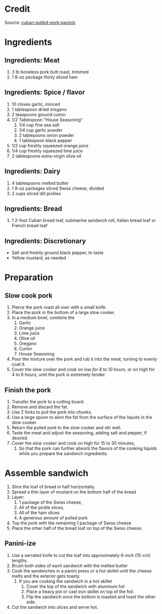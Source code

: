 # Credit

Source: [cuban-pulled-pork-paninis](https://www.epicurious.com/recipes/food/views/cuban-pulled-pork-paninis)

# Ingredients

## Ingredients: Meat
1. 3 lb boneless pork butt roast, trimmed
1. 1 8-oz package thinly sliced ham

## Ingredients: Spice / flavor
1. 10 cloves garlic, minced
1. 1 tablespoon dried oregano
1. 2 teaspoons ground cumin
1. 1/2 Tablespoon "House Seasoning"
    1. 1/4 cup fine sea salt
    1. 1/4 cup garlic powder
    1. 2 tablepoons onion powder
    1. 1 tablespoon black pepper
1. 1/2 cup freshly squeezed orange juice
1. 1/4 cup freshly squeezed lime juice
1. 2 tablespoons extra-virgin olive oil

## Ingredients: Dairy
1. 4 tablespoons melted butter
1. 1 8-oz packages sliced Swiss cheese, divided
1. 2 cups sliced dill pickles

## Ingredients: Bread
1. 1 2-foot Cuban bread loaf, submarine sandwich roll, Italian bread loaf or French bread loaf

## Ingredients: Discretionary
 * Salt and freshly ground black pepper, to taste
 * Yellow mustard, as needed

# Preparation

## Slow cook pork

1. Pierce the pork roast all over with a small knife.
1. Place the pork in the bottom of a large slow cooker.
1. In a medium bowl, combine the 
    1. Garlic
    1. Orange juice
    1. Lime juice
    1. Olive oil
    1. Oregano
    1. Cumin
    1. House Seasoning
1. Pour the mixture over the pork and rub it into the meat, turning to evenly coat it.
1. Cover the slow cooker and *cook on low for 8 to 10 hours*, or on high for 4 to 6 hours, until the pork is extremely tender.

## Finish the pork

1. Transfer the pork to a cutting board.
1. Remove and discard the fat.
1. Use 2 forks to pull the pork into chunks.
1. Use a large spoon to skim the fat from the surface of the liquids in the slow cooker.
1. Return the pulled pork to the slow cooker and stir well.
1. Taste the meat and adjust the seasoning, adding salt and pepper, if desired.
1. Cover the slow cooker and cook on high for 15 to 30 minutes,
    1. So that the pork can further absorb the flavors of the cooking liquids while you prepare the sandwich ingredients.

# Assemble sandwich

1. Slice the loaf of bread in half horizontally.
1. Spread a thin layer of mustard on the bottom half of the bread
1. Layer:
    1. 1 package of the Swiss cheese,
    1. All of the pickle slices,
    1. All of the ham slices
    1. A generous amount of pulled pork
1. Top the pork with the remaining 1 package of Swiss cheese
1. Place the other half of the bread loaf on top of the Swiss cheese.

## Panini-ize

1. Use a serrated knife to cut the loaf into approximately 6-inch (15-cm) lengths.
1. Brush both sides of each sandwich with the melted butter
1. Cook the sandwiches in a panini press or a hot skillet until the cheese melts and the exterior gets toasty.
    1. If you are cooking the sandwich in a hot skillet
        1. Cover the top of the sandwich with aluminum foil
        1. Place a heavy pot or cast iron skillet on top of the foil.
        1. Flip the sandwich once the bottom is toasted and toast the other side.
1. Cut the sandwich into slices and serve hot.

